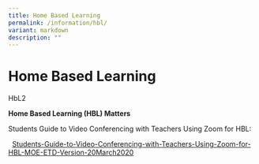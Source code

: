 ```yaml
---
title: Home Based Learning
permalink: /information/hbl/
variant: markdown
description: ""
---
```

# **Home Based Learning**

HbL2

<strong>Home Based Learning (HBL) Matters</strong>
<p>	Students Guide to Video Conferencing with Teachers Using Zoom for HBL:</p>&nbsp;  
<a href="/files/Students-Guide-to-Video-Conferencing-with-Teachers-Using-Zoom-for-HBL-20March2020.pdf">Students-Guide-to-Video-Conferencing-with-Teachers-Using-Zoom-for-HBL-MOE-ETD-Version-20March2020</a>